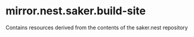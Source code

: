 # mirror.nest.saker.build-site
Contains resources derived from the contents of the saker.nest repository
